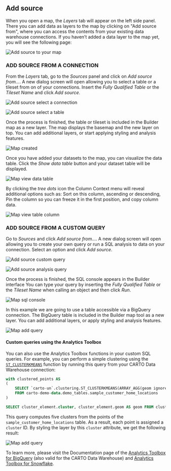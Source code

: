 ## Add source

When you open a map, the *Layers* tab will appear on the left side panel. There you can add data as layers to the map by clicking on "Add source from", where you can access the contents from your existing data warehouse connections. If you haven’t added a data layer to the map yet, you will see the following page:

![Add source to your map](/img/cloud-native-workspace/maps/map_add_source_to_your_map.png)

### ADD SOURCE FROM A CONNECTION

From the *Layers* tab, go to the *Sources* panel and click on *Add source from...*. A new dialog screen will open allowing you to select a table or a tileset from on of your connections. Insert the *Fully Qualified Table* or the *Tileset Name* and click *Add source*.

![Add source select a connection](/img/cloud-native-workspace/maps/map_add_source_select_a_connection.png)

![Add source select a table](/img/cloud-native-workspace/maps/map_add_source_tablee.png)

Once the process is finished, the table or tileset is included in the Builder map as a new layer. The map displays the basemap and the new layer on top. You can add additional layers, or start applying styling and analysis features.
	
![Map created](/img/cloud-native-workspace/maps/map_created.png)

Once you have added your datasets to the map, you can visualize the data table. Click the *Show data table* button and your dataset table will be displayed. 

![Map view data table](/img/cloud-native-workspace/maps/map_show_datatable.png)

By clicking the *tree dots* icon the Column Context menu will reveal additional options such as: Sort on this column, ascending or descending, Pin the column so you can freeze it in the first position, and copy column data.

![Map view table column](/img/cloud-native-workspace/maps/map_table_column.png)

### ADD SOURCE FROM A CUSTOM QUERY

Go to *Sources* and click *Add source from...*. A new dialog screen will open allowing you to create your own query or run a SQL analysis to data on your connection. Select an option and click *Add source*.

![Add source custom query](/img/cloud-native-workspace/maps/map_add_source_type_custom_query.png)

![Add source analysis query](/img/cloud-native-workspace/maps/map_add_source_add_analysis_query.png)

Once the process is finished, the SQL console appears in the Builder interface You can type your query by inserting the *Fully Qualified Table* or the *Tileset Name* when calling an object and then click *Run*. 

![Map sql console](/img/cloud-native-workspace/maps/map_sql_console.png)

In this example we are going to use a table accessible via a BigQuery connection. The BigQuery table is included in the Builder map tool as a new layer. You can add additional layers, or apply styling and analysis features.
	
![Map add query](/img/cloud-native-workspace/maps/map_add_query.png)


#### Custom queries using the Analytics Toolbox

You can also use the Analytics Toolbox functions in your custom SQL queries. For example, you can perform a simple clustering using the [`ST_CLUSTERKMEANS`](/analytics-toolbox-bq/sql-reference/clustering/#st_clusterkmeans) function by running this query from your CARTO Data Warehouse connection:

```sql
with clustered_points AS
(
    SELECT `carto-un`.clustering.ST_CLUSTERKMEANS(ARRAY_AGG(geom ignore nulls), 6) AS cluster_arr
    FROM carto-demo-data.demo_tables.sample_customer_home_locations
)

SELECT cluster_element.cluster, cluster_element.geom AS geom FROM clustered_points, UNNEST(cluster_arr) AS cluster_element
```

This query computes five clusters from the points of the `sample_customer_home_locations` table. As a result, each point is assigned a `cluster` ID. By styling the layer by this `cluster` attribute, we get the following result:

![Map add query](/img/cloud-native-workspace/maps/map_custom-query-analytics-toolbox-clustering.png)


To learn more, please visit the Documentation page of the [Analytics Toolbox for BigQuery](/analytics-toolbox-bq) (also valid for the CARTO Data Warehouse) and [Analytics Toolbox for Snowflake](/analytics-toolbox-sf).


<!-- ### ADD SOURCE FROM A LOCAL FILE

Go to *Sources* and click *Add source from...*. A new dialog will open allowing you to upload a CSV, Json, GeoJSON, or a saved map Json file. You can browse your files, or drag & drop them into the dotted area of the dialog screen.

![Add source local file](/img/cloud-native-workspace/maps/map_add_source_file.png)

Once the data has been imported, the dataset is included in the Builder map tool as a new layer. You can then add additional layers, or apply styling and analysis features.
	
![Map local file](/img/cloud-native-workspace/maps/map_paris.png)

In all cases, you can keep adding multiple data to your map from your different data sources available. -->